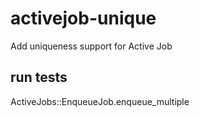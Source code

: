 # activejob-unique
Add uniqueness support for Active Job

## run tests
ActiveJobs::EnqueueJob.enqueue_multiple